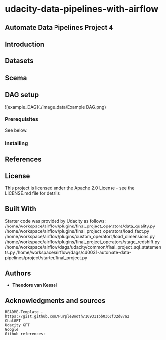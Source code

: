 # udacity-data-pipelines-with-airflow
## <p>Automate Data Pipelines Project 4
## Introduction
## Datasets
## Scema
## DAG setup

![example_DAG](./image_data/Example DAG.png)

### Prerequisites
See below.
### Installing
## References
## License
This project is licensed under the Apache 2.0  License - see the LICENSE.md file for details
## Built With
Starter code was provided by Udacity as follows:
	/home/workspace/airflow/plugins/final_project_operators/data_quality.py
	/home/workspace/airflow/plugins/final_project_operators/load_fact.py
	/home/workspace/airflow/plugins/custom_operators/load_dimensions.py
	/home/workspace/airflow/plugins/final_project_operators/stage_redshift.py
	/home/workspace/airflow/dags/udacity/common/final_project_sql_statements.py
	/home/workspace/airflow/dags/cd0031-automate-data-pipelines/project/starter/final_project.py
## Authors
* **Theodore van Kessel** 
## Acknowledgments and sources
	README-Template - https://gist.github.com/PurpleBooth/109311bb0361f32d87a2
	ChatGPT
	Udacity GPT
	Google
	Github references: 

